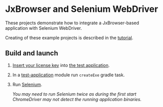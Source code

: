 # JxBrowser and Selenium WebDriver

These projects demonstrate how to integrate a JxBrowser-based application with Selenium WebDriver.

Creating of these example projects is described in the [tutorial](https://jxbrowser-support.teamdev.com/docs/tutorials/integration/selenium.html). 

## Build and launch

1. [Insert your license key](https://jxbrowser-support.teamdev.com/docs/guides/licensing.html#adding-the-license-to-a-project) into [the test application](test-application/src/main/java/Application.java).
2. In a [test-application](test-application) module run `createExe` gradle task.
3. Run [Selenium](selenium-starter/src/main/java/SeleniumConfigurationExample.java).

   _You may need to run Selenium twice as during the first start ChromeDriver may not detect the running application binaries._
   